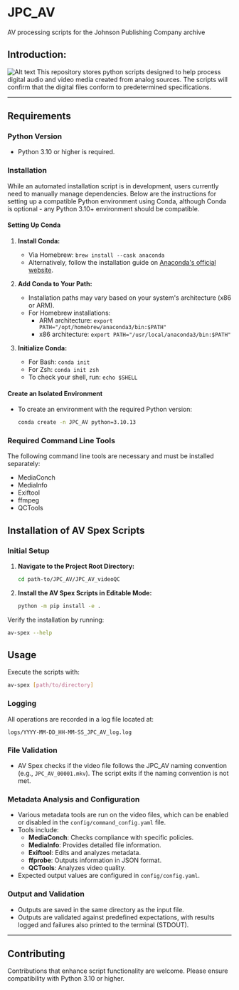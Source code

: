 # JPC_AV
AV processing scripts for the Johnson Publishing Company archive

## Introduction:
![Alt text](https://github.com/JPC-AV/JPC_AV_videoQC/blob/main/av_spex_the_logo.png?raw=true)
This repository stores python scripts designed to help process digital audio and video media created from analog sources. The scripts will confirm that the digital files conform to predetermined specifications. 

----

## Requirements

### Python Version
- Python 3.10 or higher is required.

### Installation
While an automated installation script is in development, users currently need to manually manage dependencies. Below are the instructions for setting up a compatible Python environment using Conda, although Conda is optional - any Python 3.10+ environment should be compatible.

#### Setting Up Conda
1. **Install Conda:**
   - Via Homebrew: `brew install --cask anaconda`
   - Alternatively, follow the installation guide on [Anaconda's official website](https://conda.io/projects/conda/en/latest/user-guide/install/macos.html).

2. **Add Conda to Your Path:**
   - Installation paths may vary based on your system's architecture (x86 or ARM).
   - For Homebrew installations:
     - ARM architecture: `export PATH="/opt/homebrew/anaconda3/bin:$PATH"`
     - x86 architecture: `export PATH="/usr/local/anaconda3/bin:$PATH"`

3. **Initialize Conda:**
   - For Bash: `conda init`
   - For Zsh: `conda init zsh`
   - To check your shell, run: `echo $SHELL`

#### Create an Isolated Environment
- To create an environment with the required Python version:
  ```bash
  conda create -n JPC_AV python=3.10.13
  ```

### Required Command Line Tools

The following command line tools are necessary and must be installed separately:
- MediaConch
- MediaInfo
- Exiftool
- ffmpeg
- QCTools

## Installation of AV Spex Scripts

### Initial Setup

1. **Navigate to the Project Root Directory:**
   ```bash
   cd path-to/JPC_AV/JPC_AV_videoQC
   ```

2. **Install the AV Spex Scripts in Editable Mode:**
   ```bash
   python -m pip install -e .
   ```

Verify the installation by running:
```bash
av-spex --help
```

## Usage

Execute the scripts with:
```bash
av-spex [path/to/directory]
```

### Logging
All operations are recorded in a log file located at:
```
logs/YYYY-MM-DD_HH-MM-SS_JPC_AV_log.log
```

### File Validation
- AV Spex checks if the video file follows the JPC_AV naming convention (e.g., `JPC_AV_00001.mkv`). The script exits if the naming convention is not met.

### Metadata Analysis and Configuration
- Various metadata tools are run on the video files, which can be enabled or disabled in the `config/command_config.yaml` file.
- Tools include:
  - **MediaConch**: Checks compliance with specific policies.
  - **MediaInfo**: Provides detailed file information.
  - **Exiftool**: Edits and analyzes metadata.
  - **ffprobe**: Outputs information in JSON format.
  - **QCTools**: Analyzes video quality.
- Expected output values are configured in `config/config.yaml`.

### Output and Validation
- Outputs are saved in the same directory as the input file.
- Outputs are validated against predefined expectations, with results logged and failures also printed to the terminal (STDOUT).

---

## Contributing
Contributions that enhance script functionality are welcome. Please ensure compatibility with Python 3.10 or higher.

